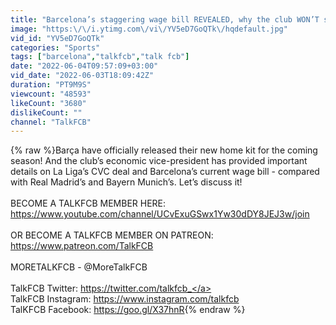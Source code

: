 ```yaml
---
title: "Barcelona’s staggering wage bill REVEALED, why the club WON’T sign CVC deal | NEW HOME KIT RELEASED!"
image: "https:\/\/i.ytimg.com\/vi\/YV5eD7GoQTk\/hqdefault.jpg"
vid_id: "YV5eD7GoQTk"
categories: "Sports"
tags: ["barcelona","talkfcb","talk fcb"]
date: "2022-06-04T09:57:09+03:00"
vid_date: "2022-06-03T18:09:42Z"
duration: "PT9M9S"
viewcount: "48593"
likeCount: "3680"
dislikeCount: ""
channel: "TalkFCB"
---
```

{% raw %}Barça have officially released their new home kit for the coming season! And the club’s economic vice-president has provided important details on La Liga’s CVC deal and Barcelona’s current wage bill - compared with Real Madrid’s and Bayern Munich’s. Let’s discuss it!<br /><br />BECOME A TALKFCB MEMBER HERE: <a rel="nofollow" target="blank" href="https://www.youtube.com/channel/UCvExuGSwx1Yw30dDY8JEJ3w/join">https://www.youtube.com/channel/UCvExuGSwx1Yw30dDY8JEJ3w/join</a><br /><br />OR BECOME A TALKFCB MEMBER ON PATREON: <a rel="nofollow" target="blank" href="https://www.patreon.com/TalkFCB">https://www.patreon.com/TalkFCB</a><br /><br />MORETALKFCB - @MoreTalkFCB <br /><br />TalkFCB Twitter: <a rel="nofollow" target="blank" href="https://twitter.com/talkfcb_">https://twitter.com/talkfcb_</a><br />TalkFCB Instagram: <a rel="nofollow" target="blank" href="https://www.instagram.com/talkfcb">https://www.instagram.com/talkfcb</a><br />TalKFCB Facebook: <a rel="nofollow" target="blank" href="https://goo.gl/X37hnR">https://goo.gl/X37hnR</a>{% endraw %}
